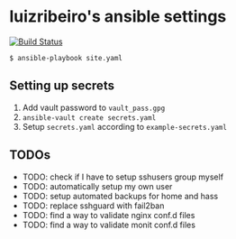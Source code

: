 # luizribeiro's ansible settings

[![Build Status](https://travis-ci.com/luizribeiro/ansible.svg?token=Y5WyECQyFrzmKkJLsCaK&branch=master)](https://travis-ci.com/luizribeiro/ansible)

```
$ ansible-playbook site.yaml
```

## Setting up secrets

1. Add vault password to `vault_pass.gpg`
2. `ansible-vault create secrets.yaml`
3. Setup `secrets.yaml` according to `example-secrets.yaml`

## TODOs

* TODO: check if I have to setup sshusers group myself
* TODO: automatically setup my own user
* TODO: setup automated backups for home and hass
* TODO: replace sshguard with fail2ban
* TODO: find a way to validate nginx conf.d files
* TODO: find a way to validate monit conf.d files
